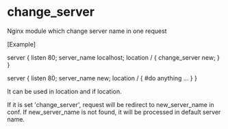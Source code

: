 change_server
=============

Nginx module which change server name in one request

[Example]

server {
	listen       80;
	server_name  localhost;
	location / {
		change_server new;
	}
}

server {
	listen       80;
	server_name  new;
	location / {
		#do anything ...
	}
}



It can be used in location and if location.

If it is set 'change_server', request will be redirect to new_server_name in conf.
If new_server_name is not found, it will be processed in default server name.

